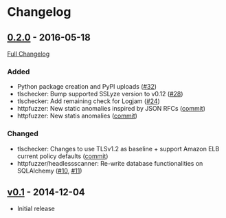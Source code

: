 Changelog
=========

[0.2.0](tag/0.2.0) - 2016-05-18
-------------------------------

[Full Changelog](compare/v0.1...0.2.0)

### Added

- Python package creation and PyPI uploads ([#32](pull/32))
- tlschecker: Bump supported SSLyze version to v0.12 ([#28](pull/28))
- tlschecker: Add remaining check for Logjam ([#24](pull/24))
- httpfuzzer: New static anomalies inspired by JSON RFCs ([commit](commit/e30387b6e0f71ca9d153ca7bb88daf4b104b6be1))
- httpfuzzer: New statis anomalies ([commit](commit/eba1fd2ed4b7f3018b3735334191db0f2c0b019b))

### Changed

- tlschecker: Changes to use TLSv1.2 as baseline + support Amazon ELB current policy defaults ([commit](commit/c2653ccaa46e06f009ff5d4dce2dd7594e0c30ae))
- httpfuzzer/headlessscanner: Re-write database functionalities on SQLAlchemy ([#10](issues/10), [#11](issues/11))

[v0.1](tag/v0.1) - 2014-12-04
-----------------------------

- Initial release
